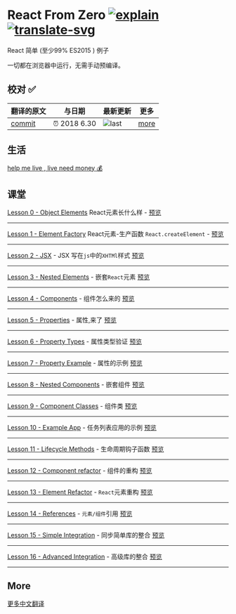 # React From Zero [![explain]][source] [![translate-svg]][translate-list]

[explain]: http://llever.com/explain.svg
[source]: https://github.com/chinanf-boy/Source-Explain
[translate-svg]: http://llever.com/translate.svg
[translate-list]: https://github.com/chinanf-boy/chinese-translate-list

React 简单 (至少99% ES2015 ) 例子

一切都在浏览器中运行，无需手动预编译。

## 校对 ✅

<!-- doc-templite START generated -->
<!-- time = '2018 6.30' -->

翻译的原文 | 与日期 | 最新更新 | 更多
---|---|---|---
[commit] | ⏰ 2018 6.30 | ![last] | [more]
<!-- doc-templite END generated -->

[last]: https://img.shields.io/github/last-commit/chinanf-boy/react-from-zero.svg
[commit]: https://github.com/kay-is/react-from-zero/tree/b31878c2c1ba423fede7542c473092bba5943dfa
[more]: https://github.com/chinanf-boy/chinese-translate-list

## 生活

[help me live , live need money 💰](https://github.com/chinanf-boy/live-need-money)

## 课堂

[Lesson 0 - Object Elements](https://github.com/chinanf-boy/react-from-zero/blob/master/docs/00-object-elements.html) React元素长什么样 -
[预览](https://chinanf-boy.github.io/react-from-zero/00-object-elements.html)

---

[Lesson 1 - Element Factory](https://github.com/chinanf-boy/react-from-zero/blob/master/docs/01-element-factory.html) React元素-生产函数 `React.createElement` -
[预览](https://chinanf-boy.github.io/react-from-zero/01-element-factory.html)

---

[Lesson 2 - JSX](https://github.com/chinanf-boy/react-from-zero/blob/master/docs/02-jsx.html) - JSX 写在`js`中的`XHTMl`样式
[预览](https://chinanf-boy.github.io/react-from-zero/02-jsx.html)

---

[Lesson 3 - Nested Elements](https://github.com/chinanf-boy/react-from-zero/blob/master/docs/03-nested-elements.html) - 嵌套`React`元素
[预览](https://chinanf-boy.github.io/react-from-zero/03-nested-elements.html)

---

[Lesson 4 - Components](https://github.com/chinanf-boy/react-from-zero/blob/master/docs/04-components.html) - 组件怎么来的
[预览](https://chinanf-boy.github.io/react-from-zero/04-components.html)

---

[Lesson 5 - Properties](https://github.com/chinanf-boy/react-from-zero/blob/master/docs/05-properties.html) - 属性,来了
[预览](https://chinanf-boy.github.io/react-from-zero/05-properties.html)

---

[Lesson 6 - Property Types](https://github.com/chinanf-boy/react-from-zero/blob/master/docs/06-property-types.html) - 属性类型验证
[预览](https://chinanf-boy.github.io/react-from-zero/06-property-types.html)

---

[Lesson 7 - Property Example](https://github.com/chinanf-boy/react-from-zero/blob/master/docs/07-property-example.html) - 属性的示例
[预览](https://chinanf-boy.github.io/react-from-zero/07-property-example.html)

---

[Lesson 8 - Nested Components](https://github.com/chinanf-boy/react-from-zero/blob/master/docs/08-nested-components.html) - 嵌套组件
[预览](https://chinanf-boy.github.io/react-from-zero/08-nested-components.html)

---

[Lesson 9 - Component Classes](https://github.com/chinanf-boy/react-from-zero/blob/master/docs/09-component-classes.html) - 组件类
[预览](https://chinanf-boy.github.io/react-from-zero/09-component-classes.html)

---

[Lesson 10 - Example App](https://github.com/chinanf-boy/react-from-zero/blob/master/docs/10-example-app.html) - 任务列表应用的示例
[预览](https://chinanf-boy.github.io/react-from-zero/10-example-app.html)

---

[Lesson 11 - Lifecycle Methods](https://github.com/chinanf-boy/react-from-zero/blob/master/docs/11-lifecycle-methods.html) - 生命周期钩子函数
[预览](https://chinanf-boy.github.io/react-from-zero/11-lifecycle-methods.html)

---

[Lesson 12 - Component refactor](https://github.com/chinanf-boy/react-from-zero/blob/master/docs/12-component-refactor.html) - 组件的重构
[预览](https://chinanf-boy.github.io/react-from-zero/12-component-refactor.html)

---

[Lesson 13 - Element Refactor](https://github.com/chinanf-boy/react-from-zero/blob/master/docs/13-element-refactor.html) - `React`元素重构
[预览](https://chinanf-boy.github.io/react-from-zero/13-element-refactor.html)

---

[Lesson 14 - References](https://github.com/chinanf-boy/react-from-zero/blob/master/docs/14-references.html) - `元素/组件`引用
[预览](https://chinanf-boy.github.io/react-from-zero/14-references.html)

---

[Lesson 15 - Simple Integration](https://github.com/chinanf-boy/react-from-zero/blob/master/docs/15-simple-integration.html) - 同步简单库的整合
[预览](https://chinanf-boy.github.io/react-from-zero/15-simple-integration.html)

---

[Lesson 16 - Advanced Integration](https://github.com/chinanf-boy/react-from-zero/blob/master/docs/16-advanced-integration.html) - 高级库的整合
[预览](https://chinanf-boy.github.io/react-from-zero/16-advanced-integration.html)

---


## More

[更多中文翻译](https://github.com/chinanf-boy/chinese-translate-list)